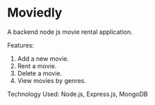 # Moviedly
A backend node js movie rental application.

Features:
1. Add a new movie.
2. Rent a movie.
3. Delete a movie.
4. View movies by genres.

Technology Used:
Node.js, Express.js, MongoDB

